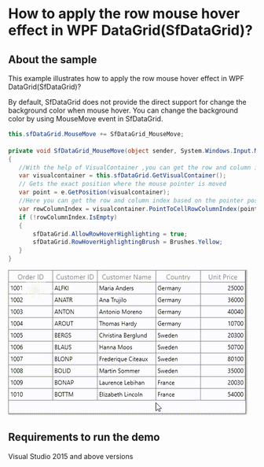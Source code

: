 # How to apply the row mouse hover effect in WPF DataGrid(SfDataGrid)?

## About the sample
This example illustrates how to apply the row mouse hover effect in WPF DataGrid(SfDataGrid)?

By default, SfDataGrid does not provide the direct support for change the background color when mouse hover. You can change the background color by using MouseMove event in SfDataGrid.

```C#
this.sfDataGrid.MouseMove += SfDataGrid_MouseMove;

private void SfDataGrid_MouseMove(object sender, System.Windows.Input.MouseEventArgs e)
{
   //With the help of VisualContainer ,you can get the row and column index based on the mouse move pointer position
   var visualcontainer = this.sfDataGrid.GetVisualContainer();
   // Gets the exact position where the mouse pointer is moved 
   var point = e.GetPosition(visualcontainer);
   //Here you can get the row and column index based on the pointer position by using PointToCellRowColumnIndex() method
   var rowColumnIndex = visualcontainer.PointToCellRowColumnIndex(point);
   if (!rowColumnIndex.IsEmpty)
   {
       sfDataGrid.AllowRowHoverHighlighting = true;
       sfDataGrid.RowHoverHighlightingBrush = Brushes.Yellow;
   }
}

```

![Row mouse hover effect in SfDataGrid](RowMouseOver.gif)

## Requirements to run the demo
Visual Studio 2015 and above versions

